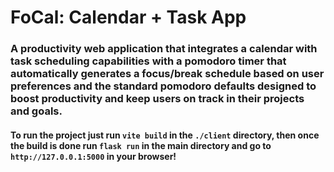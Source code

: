 # FoCal: Calendar + Task App

### A productivity web application that integrates a calendar with task scheduling capabilities with a pomodoro timer that automatically generates a focus/break schedule based on user preferences and the standard pomodoro defaults designed to boost productivity and keep users on track in their projects and goals.

#### To run the project just run `vite build`  in the `./client` directory, then once the build is done run `flask run` in the main directory and go to `http://127.0.0.1:5000` in your browser!

